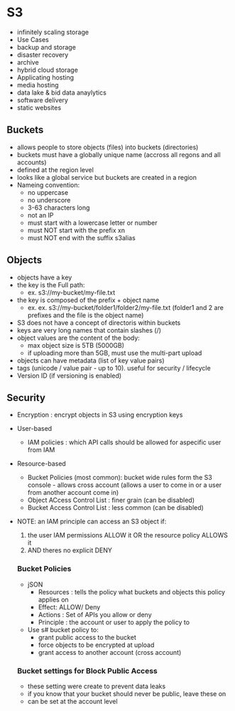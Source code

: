 # S3
 - infinitely scaling storage
 - Use Cases
  - backup and storage
  - disaster recovery
  - archive
  - hybrid cloud storage
  - Applicating hosting
  - media hosting
  - data lake & bid data anaylytics
  - software delivery
  - static websites

  ## Buckets
  - allows people to store objects (files) into buckets (directories)
  - buckets must have a globally unique name (accross all regons and all accounts)
  - defined at the region level
  - looks like a global service but buckets are created in a region
  - Nameing convention:
    - no uppercase
    - no underscore
    - 3-63 characters long
    - not an IP
    - must start with a lowercase letter or number
    - must NOT start with the prefix xn
    - must NOT end with the suffix s3alias
   
  ## Objects
  - objects have a key
  - the key is the Full path:
    - ex. s3://my-bucket/my-file.txt
  - the key is composed of the prefix + object name
    - ex. ex. s3://my-bucket/folder1/folder2/my-file.txt (folder1 and 2 are prefixes and the file is the object name)
  - S3 does not have a concept of directoris within buckets
  - keys are very long names that contain slashes (/)
  - object values are the content of the body:
    - max object size is 5TB (5000GB)
    - if uploading more than 5GB, must use the multi-part upload
  - objects can have metadata (list of key value pairs)
  - tags (unicode / value pair - up to 10). useful for security / lifecycle
  - Version ID (if versioning is enabled)

  ## Security
   - Encryption : encrypt objects in S3 using encryption keys
   - User-based
     - IAM policies : which API calls should be allowed for aspecific user from IAM
   - Resource-based
     - Bucket Policies (most common): bucket wide rules form the S3 console - allows cross account (allows a user to come in or a user from another account come in)
     - Object ACcess Control List : finer grain (can be disabled)
     - Bucket Access Control List : less common (can be disabled)
   - NOTE: an IAM principle can access an S3 object if:
     1. the user IAM permissions ALLOW it OR the resource policy ALLOWS it
     2. AND theres no explicit DENY
    
     ### Bucket Policies
      - jSON
        - Resources : tells the policy what buckets and objects this policy applies on
        - Effect: ALLOW/ Deny
        - Actions : Set of APIs you allow or deny
        - Principle : the account or user to apply the policy to
      - Use s# bucket policy to:
        - grant public access to the bucket
        - force objects to be encrypted at upload
        - grant access to another account (cross account)
       
      ### Bucket settings for Block Public Access
       - these setting were create to prevent data leaks
       - if you know that your bucket should never be public, leave these on
       - can be set at the account level
    
 

  
    


















